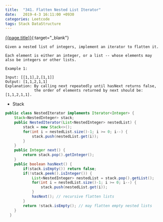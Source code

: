 ```yaml
---
title:  "341. Flatten Nested List Iterator"
date:   2019-4-3 16:11:00 +0930
categories: Leetcode
tags: Stack DataStructure
---
```


[{{page.title}}](https://leetcode.com/problems/flatten-nested-list-iterator/){:target="_blank"}

    Given a nested list of integers, implement an iterator to flatten it.

    Each element is either an integer, or a list -- whose elements may also be integers or other lists.

    Example 1:

    Input: [[1,1],2,[1,1]]
    Output: [1,1,2,1,1]
    Explanation: By calling next repeatedly until hasNext returns false,
                 the order of elements returned by next should be: [1,1,2,1,1].

* Stack
```java
public class NestedIterator implements Iterator<Integer> {
    Stack<NestedInteger> stack;
    public NestedIterator(List<NestedInteger> nestedList) {
        stack = new Stack<>();
        for(int i = nestedList.size()-1; i >= 0; i--) {
            stack.push(nestedList.get(i));
        }
    }
    public Integer next() {
        return stack.pop().getInteger();
    }
    public boolean hasNext() {
        if(stack.isEmpty()) return false;
        if(!stack.peek().isInteger()) {
            List<NestedInteger> nestedList = stack.pop().getList();
            for(int i = nestedList.size()-1; i >= 0; i--) {
                stack.push(nestedList.get(i));
            }
            hasNext(); // recursive flatten lists
        }
        return !stack.isEmpty(); // may flatten empty nested lists
    }
  }
```
